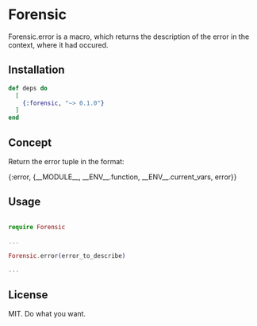 # Forensic

Forensic.error is a macro, which returns the description of the error in the context, where it had occured.

## Installation

```elixir
def deps do
  [
    {:forensic, "~> 0.1.0"}
  ]
end
```
## Concept

Return the error tuple in the format:

{:error, {\_\_MODULE\_\_, \_\_ENV_\_.function, \_\_ENV\_\_.current_vars, error}}

## Usage

```elixir

require Forensic

...

Forensic.error(error_to_describe)

...
```

## License

MIT. Do what you want.



